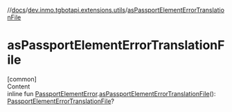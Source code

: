 //[docs](../../index.md)/[dev.inmo.tgbotapi.extensions.utils](index.md)/[asPassportElementErrorTranslationFile](as-passport-element-error-translation-file.md)



# asPassportElementErrorTranslationFile  
[common]  
Content  
inline fun [PassportElementError](../dev.inmo.tgbotapi.types.passport/-passport-element-error/index.md).[asPassportElementErrorTranslationFile](as-passport-element-error-translation-file.md)(): [PassportElementErrorTranslationFile](../dev.inmo.tgbotapi.types.passport/-passport-element-error-translation-file/index.md)?  



